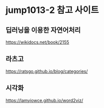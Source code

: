# jump1013-2 참고 사이트

## 딥러닝을 이용한 자연어처리
https://wikidocs.net/book/2155

## 라츠고
https://ratsgo.github.io/blog/categories/

## 시각화
https://lamyiowce.github.io/word2viz/

